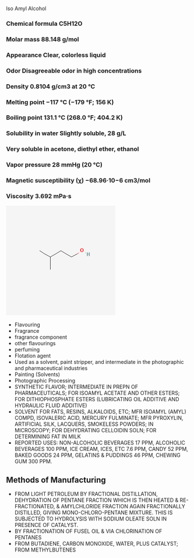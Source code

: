 Iso Amyl Alcohol

### Chemical formula    C5H12O
### Molar mass  88.148 g/mol
### Appearance  Clear, colorless liquid
### Odor    Disagreeable odor in high concentrations
### Density 0.8104 g/cm3 at 20 °C
### Melting point   −117 °C (−179 °F; 156 K)
### Boiling point   131.1 °C (268.0 °F; 404.2 K)
### Solubility in water Slightly soluble, 28 g/L
### Very soluble in acetone, diethyl ether, ethanol
### Vapor pressure  28 mmHg (20 °C)
### Magnetic susceptibility (χ) −68.96·10−6 cm3/mol
### Viscosity   3.692 mPa·s

![isoamylalcohol](../images/isoamylalcohol.png)

* Flavouring  
* Fragrance  
* fragrance component  
* other flavourings  
* perfuming  
* Flotation agent  
* Used as a solvent, paint stripper, and intermediate in the photographic and pharmaceutical industries  
* Painting (Solvents)   
* Photographic Processing   
* SYNTHETIC FLAVOR; INTERMEDIATE IN PREPN OF PHARMACEUTICALS; FOR ISOAMYL ACETATE AND OTHER ESTERS; FOR DITHIOPHOSPHATE ESTERS (LUBRICATING OIL ADDITIVE AND HYDRAULIC FLUID ADDITIVE)  
* SOLVENT FOR FATS, RESINS, ALKALOIDS, ETC; MFR ISOAMYL (AMYL) COMPD, ISOVALERIC ACID, MERCURY FULMINATE; MFR PYROXYLIN, ARTIFICIAL SILK, LACQUERS, SMOKELESS POWDERS; IN MICROSCOPY; FOR DEHYDRATING CELLOIDIN SOLN; FOR DETERMINING FAT IN MILK  
* REPORTED USES: NON-ALCOHOLIC BEVERAGES 17 PPM, ALCOHOLIC BEVERAGES 100 PPM, ICE CREAM, ICES, ETC 7.6 PPM, CANDY 52 PPM, BAKED GOODS 24 PPM, GELATINS & PUDDINGS 46 PPM, CHEWING GUM 300 PPM.

## Methods of Manufacturing

* FROM LIGHT PETROLEUM BY FRACTIONAL DISTILLATION, DEHYDRATION OF PENTANE FRACTION WHICH IS THEN HEATED & RE-FRACTIONATED, & AMYLCHLORIDE FRACTION AGAIN FRACTIONALLY DISTILLED, GIVING MONO-CHLORO-PENTANE MIXTURE. THIS IS SUBJECTED TO HYDROLYSIS WITH SODIUM OLEATE SOLN IN PRESENCE OF CATALYST.  
* BY FRACTIONATION OF FUSEL OIL & VIA CHLORINATION OF PENTANES  
* FROM BUTADIENE, CARBON MONOXIDE, WATER, PLUS CATALYST; FROM METHYLBUTENES
